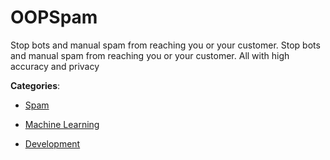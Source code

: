 # OOPSpam


Stop bots and manual spam from reaching you or your customer. Stop bots and manual spam from reaching you or your customer.  All with high accuracy and privacy



**Categories**:

- [Spam](https://github.com/apis-list/apis-list#spam)

- [Machine Learning](https://github.com/apis-list/apis-list#machine-learning)

- [Development](https://github.com/apis-list/apis-list#development)



